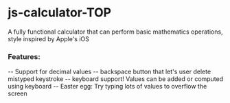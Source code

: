# js-calculator-TOP

A fully functional calculator that can perform basic mathematics operations, style inspired by Apple's iOS

### Features:

-- Support for decimal values
-- backspace button that let's user delete mistyped keystroke
-- keyboard support! Values can be added or computed using keyboard
-- Easter egg: Try typing lots of values to overflow the screen
